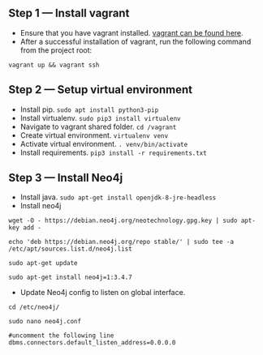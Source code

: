## Step 1 — Install vagrant
* Ensure that you have vagrant installed. [vagrant can be found here](https://www.vagrantup.com).
* After a successful installation of vagrant, run the following command from the project root:

```
vagrant up && vagrant ssh
```

## Step 2 — Setup virtual environment
* Install pip. `sudo apt install python3-pip`
* Install virtualenv. `sudo pip3 install virtualenv`
* Navigate to vagrant shared folder. `cd /vagrant`
* Create virtual environment. `virtualenv venv`
* Activate virtual environment. `. venv/bin/activate`
* Install requirements. `pip3 install -r requirements.txt`

## Step 3 — Install Neo4j
* Install java. `sudo apt-get install openjdk-8-jre-headless`
* Install neo4j 
```
wget -O - https://debian.neo4j.org/neotechnology.gpg.key | sudo apt-key add -

echo 'deb https://debian.neo4j.org/repo stable/' | sudo tee -a /etc/apt/sources.list.d/neo4j.list

sudo apt-get update

sudo apt-get install neo4j=1:3.4.7
```

* Update Neo4j config to listen on global interface.

```
cd /etc/neo4j/

sudo nano neo4j.conf

#uncomment the following line 
dbms.connectors.default_listen_address=0.0.0.0
```